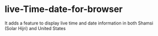 # live-Time-date-for-browser
It adds a feature to display live time and date information in both Shamsi (Solar Hijri) and United States
